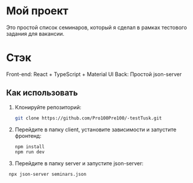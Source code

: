 # Мой проект

Это простой список семинаров, который я сделал в рамках тестового задания для вакансии.

# Стэк

Front-end: React + TypeScript + Material UI
Back: Простой json-server 

## Как использовать

1. Клонируйте репозиторий:
   ```bash
   git clone https://github.com/Pro100Pre100/-testTusk.git
   
3. Перейдите в папку client, установите зависимости и запустите фронтенд:
   ```bash
   npm install
   npm run dev
   
5. Перейдите в папку server и запустите json-server:
 ```bash
  npx json-server seminars.json
